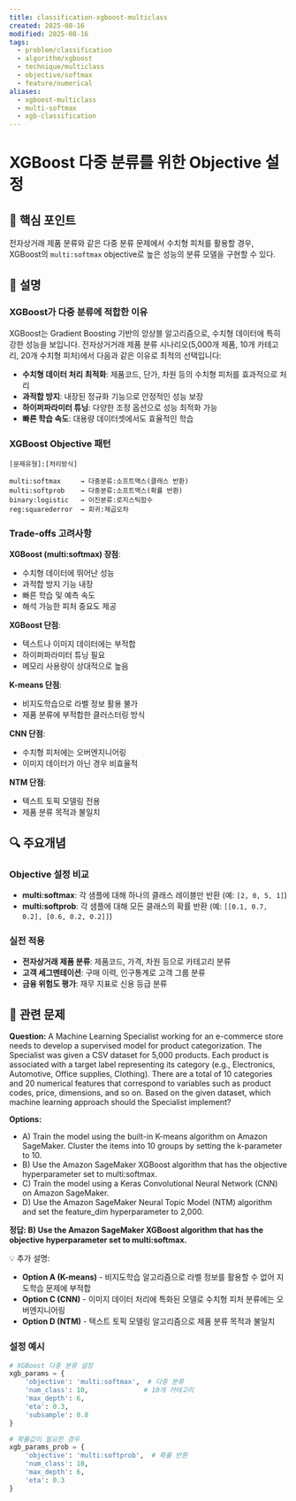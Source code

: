```yaml
---
title: classification-xgboost-multiclass
created: 2025-08-16
modified: 2025-08-16
tags:
  - problem/classification
  - algorithm/xgboost
  - technique/multiclass
  - objective/softmax
  - feature/numerical
aliases:
  - xgboost-multiclass
  - multi-softmax
  - xgb-classification
---
```


# XGBoost 다중 분류를 위한 Objective 설정

## 🎯 핵심 포인트

전자상거래 제품 분류와 같은 다중 분류 문제에서 수치형 피처를 활용할 경우, XGBoost의 `multi:softmax` objective로 높은 성능의 분류 모델을 구현할 수 있다.

## 📝 설명

### XGBoost가 다중 분류에 적합한 이유

XGBoost는 Gradient Boosting 기반의 앙상블 알고리즘으로, 수치형 데이터에 특히 강한 성능을 보입니다. 전자상거거래 제품 분류 시나리오(5,000개 제품, 10개 카테고리, 20개 수치형 피처)에서 다음과 같은 이유로 최적의 선택입니다:

- **수치형 데이터 처리 최적화**: 제품코드, 단가, 차원 등의 수치형 피처를 효과적으로 처리
- **과적합 방지**: 내장된 정규화 기능으로 안정적인 성능 보장
- **하이퍼파라미터 튜닝**: 다양한 조정 옵션으로 성능 최적화 가능
- **빠른 학습 속도**: 대용량 데이터셋에서도 효율적인 학습

### XGBoost Objective 패턴

```
[문제유형]:[처리방식]

multi:softmax     → 다중분류:소프트맥스(클래스 반환)
multi:softprob    → 다중분류:소프트맥스(확률 반환)  
binary:logistic   → 이진분류:로지스틱함수
reg:squarederror  → 회귀:제곱오차
```

### Trade-offs 고려사항

**XGBoost (multi:softmax) 장점**:
- 수치형 데이터에 뛰어난 성능
- 과적합 방지 기능 내장
- 빠른 학습 및 예측 속도
- 해석 가능한 피처 중요도 제공

**XGBoost 단점**:
- 텍스트나 이미지 데이터에는 부적합
- 하이퍼파라미터 튜닝 필요
- 메모리 사용량이 상대적으로 높음

**K-means 단점**:
- 비지도학습으로 라벨 정보 활용 불가
- 제품 분류에 부적합한 클러스터링 방식

**CNN 단점**:
- 수치형 피처에는 오버엔지니어링
- 이미지 데이터가 아닌 경우 비효율적

**NTM 단점**:
- 텍스트 토픽 모델링 전용
- 제품 분류 목적과 불일치

## 🔍 주요개념

### Objective 설정 비교

- **multi:softmax**: 각 샘플에 대해 하나의 클래스 레이블만 반환 (예: `[2, 0, 5, 1]`)
- **multi:softprob**: 각 샘플에 대해 모든 클래스의 확률 반환 (예: `[[0.1, 0.7, 0.2], [0.6, 0.2, 0.2]]`)

### 실전 적용

- **전자상거래 제품 분류**: 제품코드, 가격, 차원 등으로 카테고리 분류
- **고객 세그멘테이션**: 구매 이력, 인구통계로 고객 그룹 분류  
- **금융 위험도 평가**: 재무 지표로 신용 등급 분류

## 📝 관련 문제

**Question:** A Machine Learning Specialist working for an e-commerce store needs to develop a supervised model for product categorization. The Specialist was given a CSV dataset for 5,000 products. Each product is associated with a target label representing its category (e.g., Electronics, Automotive, Office supplies, Clothing). There are a total of 10 categories and 20 numerical features that correspond to variables such as product codes, price, dimensions, and so on. Based on the given dataset, which machine learning approach should the Specialist implement?

**Options:**

- A) Train the model using the built-in K-means algorithm on Amazon SageMaker. Cluster the items into 10 groups by setting the k-parameter to 10.
- B) Use the Amazon SageMaker XGBoost algorithm that has the objective hyperparameter set to multi:softmax.
- C) Train the model using a Keras Convolutional Neural Network (CNN) on Amazon SageMaker.
- D) Use the Amazon SageMaker Neural Topic Model (NTM) algorithm and set the feature_dim hyperparameter to 2,000.

**정답: B) Use the Amazon SageMaker XGBoost algorithm that has the objective hyperparameter set to multi:softmax.**

💡 추가 설명:

- **Option A (K-means)** - 비지도학습 알고리즘으로 라벨 정보를 활용할 수 없어 지도학습 문제에 부적합
- **Option C (CNN)** - 이미지 데이터 처리에 특화된 모델로 수치형 피처 분류에는 오버엔지니어링
- **Option D (NTM)** - 텍스트 토픽 모델링 알고리즘으로 제품 분류 목적과 불일치

### 설정 예시

```python
# XGBoost 다중 분류 설정
xgb_params = {
    'objective': 'multi:softmax',  # 다중 분류
    'num_class': 10,              # 10개 카테고리
    'max_depth': 6,
    'eta': 0.3,
    'subsample': 0.8
}

# 확률값이 필요한 경우
xgb_params_prob = {
    'objective': 'multi:softprob',  # 확률 반환
    'num_class': 10,
    'max_depth': 6,
    'eta': 0.3
}
```